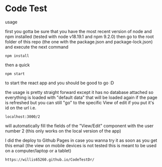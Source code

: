 # Code Test 
 usage

 first you gotta be sure that you have the most recent version of node and npm installed (tested with node v18.19.1 and npm 9.2.0)
 then go to the root folder of this repo (the one with the package.json and package-lock.json) and execute the next command
 ```
 npm install
 ```
then a quick 
```
npm start
```
to start the react app and you should be good to go :D

the usage is pretty straight forward except it has no database attached so everything is loaded with "default data" that will be loaded again if the page is refreshed but you can still "go" to the specific View of edit if you put it's id on the url i.e.
```
localhost:3000/2
```
will automatically fill the fields of the "View/Edit" component with the user number 2 (this only works on the local version of the app)

I did the deploy to Github Pages in case you wanna try it as soon as you get this email (the view on mobile devices is not tested this is meant to be used on a computer/laptop or a tablet)
```
https://willis65260.github.io/CodeTestDr/
```

